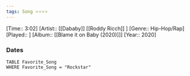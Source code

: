 ```yaml
---
tags: Song ⭐⭐⭐⭐ 
---
```

[Time:: 3:02]
[Artist:: [[Dababy]] [[Roddy Ricch]] ]
[Genre:: Hip-Hop/Rap]
[Played:: ]
[Album:: [[Blame it on Baby (2020)]]]
[Year:: 2020]
### Dates
````dataview
TABLE Favorite_Song
WHERE Favorite_Song = "Rockstar"
````
